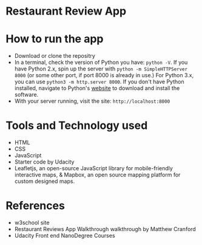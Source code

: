 Restaurant Review App
======================================

How to run the app
=============================
- Download or clone the repositry
- In a terminal, check the version of Python you have: `python -V`. If you have Python 2.x, spin up the server with `python -m SimpleHTTPServer 8000` (or some other port, if port 8000 is already in use.) For Python 3.x, you can use `python3 -m http.server 8000`. If you don't have Python installed, navigate to Python's [website](https://www.python.org/) to download and install the software.
- With your server running, visit the site: `http://localhost:8000`

Tools and Technology used
====================
- HTML
- CSS
- JavaScript
- Starter code by Udacity
- Leafletjs, an open-source JavaScript library for mobile-friendly interactive maps, & Mapbox, an open source mapping platform for custom designed maps.

References
===============
- w3school site 
- Restaurant Reviews App Walkthrough walkthrough by Matthew Cranford
- Udacity Front end NanoDegree Courses
